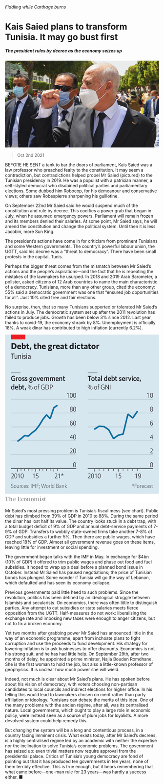 ###### Fiddling while Carthage burns

# Kais Saied plans to transform Tunisia. It may go bust first 

##### The president rules by decree as the economy seizes up 

![image](images/20211002_MAP002_0.jpg) 

> Oct 2nd 2021 

BEFORE HE SENT a tank to bar the doors of parliament, Kais Saied was a law professor who preached fealty to the constitution. It may seem a contradiction, but contradictions helped propel Mr Saied (pictured) to the Tunisian presidency in 2019. He was a populist with a patrician manner, a self-styled democrat who disdained political parties and parliamentary elections. Some dubbed him Robocop, for his demeanour and conservative views; others saw Robespierre sharpening his guillotine.

On September 22nd Mr Saied said he would suspend much of the constitution and rule by decree. This codifies a power grab that began in July, when he assumed emergency powers. Parliament will remain frozen and its members denied their salaries. At some point, Mr Saied says, he will amend the constitution and change the political system. Until then it is less Jacobin, more Sun King.


The president’s actions have come in for criticism from prominent Tunisians and some Western governments. The country’s powerful labour union, the UGTT, said his decree was a “threat to democracy”. There have been small protests in the capital, Tunis.

Perhaps the bigger threat comes from the mismatch between Mr Saied’s actions and the people’s aspirations—and the fact that he is repeating the mistakes of the lawmakers he usurped. In 2018 and 2019 Arab Barometer, a pollster, asked citizens of 12 Arab countries to name the main characteristic of a democracy. Tunisians, more than any other group, cited the economy: 55% said a democratic government was one that “ensured job opportunities for all”. Just 10% cited free and fair elections.

No surprise, then, that so many Tunisians supported or tolerated Mr Saied’s actions in July. The democratic system set up after the 2011 revolution has failed to produce jobs. Growth has been below 3% since 2012. Last year, thanks to covid-19, the economy shrank by 8%. Unemployment is officially 18%. A weak dinar has contributed to high inflation (currently 6.2%).

![image](images/20211002_MAC498.png) 


Mr Saied’s most pressing problem is Tunisia’s fiscal mess (see chart). Public debt has climbed from 39% of GDP in 2010 to 88%. During the same period the dinar has lost half its value. The country looks stuck in a debt trap, with a total budget deficit of 9% of GDP and annual debt-service payments of 7-9% of GDP. Transfers to wobbly state-owned firms take another 7-8% of GDP and subsidies a further 5%. Then there are public wages, which have reached 18% of GDP. Almost all government revenue goes on these items, leaving little for investment or social spending.

The government began talks with the IMF in May. In exchange for $4bn (10% of GDP) it offered to trim public wages and phase out food and fuel subsidies. It hoped to wrap up a deal before a planned bond issue in October. Instead Mr Saied has paused negotiations; the price of Tunisian bonds has plunged. Some wonder if Tunisia will go the way of Lebanon, which defaulted and has seen its economy collapse.

Previous governments paid little heed to such problems. Since the revolution, politics has been defined by an ideological struggle between Islamists and secularists. On economics, there was often little to distinguish parties. Any attempt to cut subsidies or state salaries meets fierce opposition from the UGTT. Half-measures do not work: liberalising the exchange rate and imposing new taxes were enough to anger citizens, but not to fix a broken economy.

Yet two months after grabbing power Mr Saied has announced little in the way of an economic programme, apart from inchoate plans to fight corruption and use the proceeds to fund development. His strategy for lowering inflation is to ask businesses to offer discounts. Economics is not his strong suit, and he has had little help. On September 29th, after two months of delay, he appointed a prime minister, Najla Bouden Romdhane. She is the first woman to hold the job, but also a little-known professor of geophysics. It is unclear how much power she will wield.

Indeed, not much is clear about Mr Saied’s plans. He has spoken before about his vision of democracy, with voters choosing non-partisan candidates to local councils and indirect elections for higher office. In his telling this would lead to lawmakers chosen on merit rather than party affiliation or ideology. Tunisians can debate the merits of this idea. One of the many problems with the ancien régime, after all, was its centralised nature. Local governments, which ought to play a large role in economic policy, were instead seen as a source of plum jobs for loyalists. A more devolved system could help remedy this.

But changing the system will be a long and contentious process, in a country facing imminent crisis. What exists today, after Mr Saied’s decrees, is a highly centralised regime led by an academic with neither the expertise nor the inclination to solve Tunisia’s economic problems. The government has seized up: even trivial matters now require approval from the presidential palace. Critics of Tunisia’s young democracy are fond of pointing out that it has produced ten governments in ten years, none of them terribly effective. This is true enough, but it bears remembering that what came before—one-man rule for 23 years—was hardly a success either. ■

